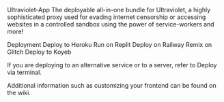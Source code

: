 
Ultraviolet-App
The deployable all-in-one bundle for Ultraviolet, a highly sophisticated proxy used for evading internet censorship or accessing websites in a controlled sandbox using the power of service-workers and more!

Deployment
Deploy to Heroku Run on Replit Deploy on Railway Remix on Glitch Deploy to Koyeb

If you are deploying to an alternative service or to a server, refer to Deploy via terminal.

Additional information such as customizing your frontend can be found on the wiki.

